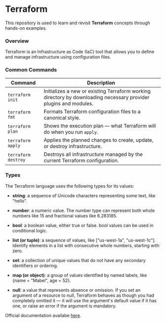 ﻿# Terraform

This repository is used to learn and revisit **Terraform** concepts through hands-on examples.    

### Overview

Terraform is an Infrastructure as Code (IaC) tool that allows you to define and manage infrastructure using configuration files.

### Common Commands 
| Command             | Description                                                                                                      |
| ------------------- | ---------------------------------------------------------------------------------------------------------------- |
| `terraform init`    | Initializes a new or existing Terraform working directory by downloading necessary provider plugins and modules. |
| `terraform fmt`     | Formats Terraform configuration files to a canonical style.                                                      |
| `terraform plan`    | Shows the execution plan — what Terraform will do when you run `apply`.                                          |
| `terraform apply`   | Applies the planned changes to create, update, or destroy infrastructure.                                        |
| `terraform destroy` | Destroys all infrastructure managed by the current Terraform configuration.                                      |


### Types

The Terraform language uses the following types for its values: 

- **string**: a sequence of Unicode characters representing some text, like "hello". 

- **number**: a numeric value. The number type can represent both whole numbers like 15 and fractional values like 6.283185. 

- **bool**: a boolean value, either true or false. bool values can be used in conditional logic. 

- **list (or tuple)**: a sequence of values, like ["us-west-1a", "us-west-1c"]. Identify elements in a list with consecutive whole numbers, starting with zero. 

- **set**: a collection of unique values that do not have any secondary identifiers or ordering. 

- **map (or object)**: a group of values identified by named labels, like {name = "Mabel", age = 52}.

- **null**: a value that represents absence or omission. If you set an argument of a resource to null, Terraform behaves as though you had completely omitted it — it will use the argument's default value if it has one, or raise an error if the argument is mandatory.


Official documentation availabe [here](https://developer.hashicorp.com/terraform/language/expressions/types).



